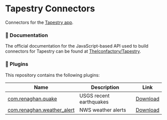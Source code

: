 # Tapestry Connectors

Connectors for the [Tapestry app](https://usetapestry.com/).

### 📖 Documentation

The official documentation for the JavaScript-based API used to build connectors for Tapestry can be found at [TheIconfactory/Tapestry](https://github.com/TheIconfactory/Tapestry/blob/main/Documentation/API.md).

### 🔌 Plugins

This repository contains the following plugins:

|Name|Description|Link
|-|-|-|
|[com.renaghan.quake](/com.renaghan.quake)|USGS recent earthquakes|[Download](https://github.com/prenagha/tapestry/releases/latest/download/com.renaghan.quake.tapestry)|
|[com.renaghan.weather_alert](/com.renaghan.weather_alert)|NWS weather alerts |[Download](https://github.com/prenagha/tapestry/releases/latest/download/com.renaghan.weather_alert.tapestry)|


